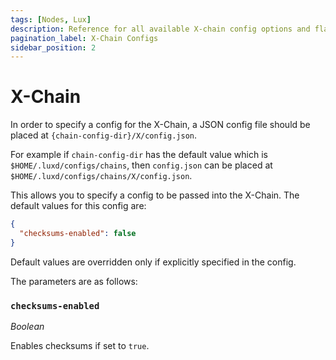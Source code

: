 ```yaml
---
tags: [Nodes, Lux]
description: Reference for all available X-chain config options and flags.
pagination_label: X-Chain Configs
sidebar_position: 2
---
```


# X-Chain

In order to specify a config for the X-Chain, a JSON config file should be
placed at `{chain-config-dir}/X/config.json`.

For example if `chain-config-dir` has the default value which is
`$HOME/.luxd/configs/chains`, then `config.json` can be placed at
`$HOME/.luxd/configs/chains/X/config.json`.

This allows you to specify a config to be passed into the X-Chain. The default
values for this config are:

```json
{
  "checksums-enabled": false
}
```

Default values are overridden only if explicitly specified in the config.

The parameters are as follows:

### `checksums-enabled`

_Boolean_

Enables checksums if set to `true`.

